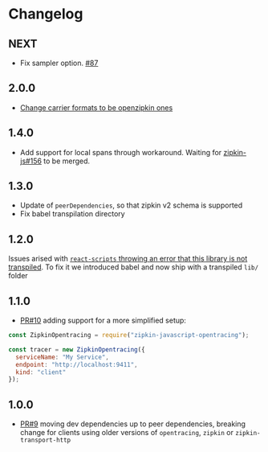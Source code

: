 # Changelog

## NEXT

* Fix sampler option. [#87](https://github.com/DanielMSchmidt/zipkin-javascript-opentracing/pull/87)

## 2.0.0

* [Change carrier formats to be openzipkin ones](https://github.com/DanielMSchmidt/zipkin-javascript-opentracing/pull/72)

## 1.4.0

* Add support for local spans through workaround. Waiting for
  [zipkin-js#156](https://github.com/openzipkin/zipkin-js/pull/156) to be
  merged.

## 1.3.0

* Update of `peerDependencies`, so that zipkin v2 schema is supported
* Fix babel transpilation directory

## 1.2.0

Issues arised with [`react-scripts` throwing an error that this library is not
transpiled](https://github.com/facebookincubator/create-react-app/blob/master/packages/react-scripts/template/README.md#npm-run-build-fails-to-minify).
To fix it we introduced babel and now ship with a transpiled `lib/` folder

## 1.1.0

* [PR#10](https://github.com/costacruise/zipkin-javascript-opentracing/pull/10)
  adding support for a more simplified setup:

```js
const ZipkinOpentracing = require("zipkin-javascript-opentracing");

const tracer = new ZipkinOpentracing({
  serviceName: "My Service",
  endpoint: "http://localhost:9411",
  kind: "client"
});
```

## 1.0.0

* [PR#9](https://github.com/costacruise/zipkin-javascript-opentracing/pull/9)
  moving dev dependencies up to peer dependencies, breaking change for clients
  using older versions of `opentracing`, `zipkin` or `zipkin-transport-http`
